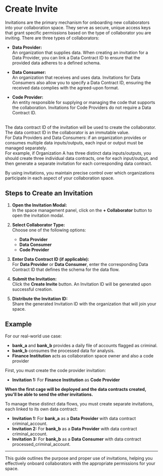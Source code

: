 # Create Invite

Invitations are the primary mechanism for onboarding new collaborators into your collaboration space. They serve as secure, unique access keys that grant specific permissions based on the type of collaborator you are inviting. There are three types of collaborators:

- **Data Provider:**  
  An organization that supplies data. When creating an invitation for a Data Provider, you can link a Data Contract ID to ensure that the provided data adheres to a defined schema. 
 
- **Data Consumer:**  
  An organization that receives and uses data. Invitations for Data Consumers also allow you to specify a Data Contract ID, ensuring the received data complies with the agreed-upon format.

- **Code Provider:**  
  An entity responsible for supplying or managing the code that supports the collaboration. Invitations for Code Providers do not require a Data Contract ID.

<br />The data contract ID of the invitation will be used to create the collaborator. The data contract ID in the collaborator is an immutable value.
<br />For Data Providers and Data Consumers: if an organization provides or consumes multiple data inputs/outputs, each input or output must be managed separately.
<br />For example, if Organization A has three distinct data inputs/outputs, you should create three individual data contracts, one for each input/output, and then generate a separate invitation for each corresponding data contract.

By using invitations, you maintain precise control over which organizations participate in each aspect of your collaboration space.

## Steps to Create an Invitation

1. **Open the Invitation Modal:**  
   In the space management panel, click on the **+ Collaborator** button to open the invitation modal.

2. **Select Collaborator Type:**  
   Choose one of the following options:
   - **Data Provider**
   - **Data Consumer**
   - **Code Provider**

3. **Enter Data Contract ID (if applicable):**  
   For **Data Provider** or **Data Consumer**, enter the corresponding Data Contract ID that defines the schema for the data flow.

4. **Submit the Invitation:**  
   Click the **Create Invite** button. An Invitation ID will be generated upon successful creation.

5. **Distribute the Invitation ID:**  
   Share the generated Invitation ID with the organization that will join your space.

## Example
For our real-world use case:

- **bank_a** and **bank_b** provides a daily file of accounts flagged as criminal.
- **bank_b** consumes the processed data for analysis.
- **Finance Institution** acts as collaboration space owner and also a code provider

First, you must create the code provider invitation:
- **Invitation 1:** For **Finance Institution** as **Code Provider**

**When the first cage will be deployed and the data contracts created, you'll be able to send the other invitations.**

To manage these distinct data flows, you must create separate invitations, each linked to its own data contract:

- **Invitation 1:** For **bank_a** as a **Data Provider** with data contract criminal_account.
- **Invitation 2:** For **bank_b** as a **Data Provider** with data contract criminal_account.
- **Invitation 3:** For **bank_b** as a **Data Consumer** with data contract processed_criminal_account.


---

This guide outlines the purpose and proper use of invitations, helping you effectively onboard collaborators with the appropriate permissions for your space.
